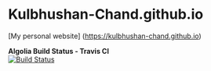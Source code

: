 # Kulbhushan-Chand.github.io
[My personal website] (https://kulbhushan-chand.github.io)

**Algolia Build Status - Travis CI**  
[![Build Status](https://travis-ci.org/Kulbhushan-Chand/Kulbhushan-Chand.github.io.svg?branch=master)](https://travis-ci.org/Kulbhushan-Chand/Kulbhushan-Chand.github.io)
